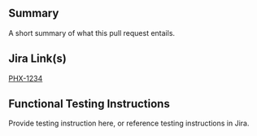 ## Summary
A short summary of what this pull request entails.  

## Jira Link(s)
[PHX-1234](https://semalab.atlassian.net/browse/PHX-1234)

## Functional Testing Instructions
Provide testing instruction here, or reference testing instructions in Jira.

